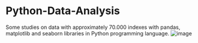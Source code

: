# Python-Data-Analysis
Some studies on data with approximately 70.000 indexes with pandas, matplotlib and seaborn libraries in Python programming language.
![image](https://user-images.githubusercontent.com/87760380/191491092-780ad0d1-b698-4ebb-a78b-95017c6c339b.png)

